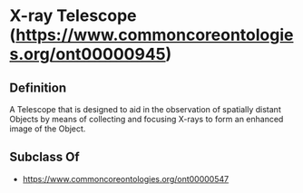 # X-ray Telescope (https://www.commoncoreontologies.org/ont00000945)

## Definition
A Telescope that is designed to aid in the observation of spatially distant Objects by means of collecting and focusing X-rays to form an enhanced image of the Object.

## Subclass Of
- https://www.commoncoreontologies.org/ont00000547

